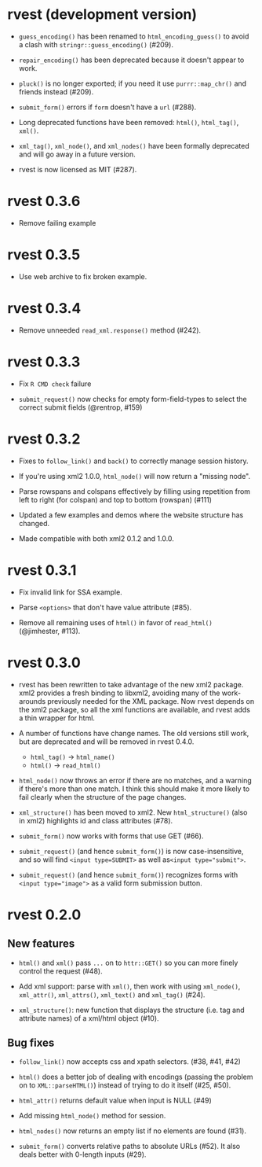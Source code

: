 # rvest (development version)

* `guess_encoding()` has been renamed to `html_encoding_guess()` to avoid
   a clash with `stringr::guess_encoding()` (#209).
   
* `repair_encoding()` has been deprecated because it doesn't appear to work.

* `pluck()` is no longer exported; if you need it use `purrr::map_chr()` 
  and friends instead (#209).

* `submit_form()` errors if `form` doesn't have a `url` (#288).

* Long deprecated functions have been removed: `html()`,
  `html_tag()`, `xml()`. 

* `xml_tag()`, `xml_node()`, and `xml_nodes()` have been
  formally deprecated and will go away in a future version.

* rvest is now licensed as MIT (#287).

# rvest 0.3.6

* Remove failing example

# rvest 0.3.5

* Use web archive to fix broken example.

# rvest 0.3.4

* Remove unneeded `read_xml.response()` method (#242).

# rvest 0.3.3

* Fix `R CMD check` failure

* `submit_request()` now checks for empty form-field-types to select the
   correct submit fields (@rentrop, #159)

# rvest 0.3.2

* Fixes to `follow_link()` and `back()` to correctly manage session history.

* If you're using xml2 1.0.0, `html_node()` will now return a "missing node".

* Parse rowspans and colspans effectively by filling using repetition from 
  left to right (for colspan) and top to bottom (rowspan) (#111)

* Updated a few examples and demos where the website structure has
  changed.

* Made compatible with both xml2 0.1.2 and 1.0.0.

# rvest 0.3.1

* Fix invalid link for SSA example.

* Parse `<options>` that don't have value attribute (#85).

* Remove all remaining uses of `html()` in favor of `read_html()` 
  (@jimhester, #113).

# rvest 0.3.0

* rvest has been rewritten to take advantage of the new xml2 package. xml2 
  provides a fresh binding to libxml2, avoiding many of the work-arounds 
  previously needed for the XML package. Now rvest depends on the xml2 
  package, so all the xml functions are available, and rvest adds a thin 
  wrapper for html. 
  
* A number of functions have change names. The old versions still work,
  but are deprecated and will be removed in rvest 0.4.0.
  
  * `html_tag()` -> `html_name()`
  * `html()` -> `read_html()`

* `html_node()` now throws an error if there are no matches, and a warning
  if there's more than one match. I think this should make it more likely to
  fail clearly when the structure of the page changes.

* `xml_structure()` has been moved to xml2. New `html_structure()` (also in 
  xml2) highlights id and class attributes (#78).

* `submit_form()` now works with forms that use GET (#66).

* `submit_request()` (and hence `submit_form()`) is now case-insensitive, 
  and so will find `<input type=SUBMIT>` as well as`<input type="submit">`.
  
* `submit_request()` (and hence `submit_form()`) recognizes forms with 
  `<input type="image">` as a valid form submission button.
  
# rvest 0.2.0

## New features

* `html()` and `xml()` pass `...` on to `httr::GET()` so you can more
  finely control the request (#48).

* Add xml support: parse with `xml()`, then work with using `xml_node()`,
  `xml_attr()`, `xml_attrs()`, `xml_text()` and `xml_tag()` (#24).

* `xml_structure()`: new function that displays the structure (i.e. tag
  and attribute names) of a xml/html object (#10).

## Bug fixes

* `follow_link()` now accepts css and xpath selectors. (#38, #41, #42)

* `html()` does a better job of dealing with encodings (passing the
  problem on to `XML::parseHTML()`) instead of trying to do it itself 
  (#25, #50).

* `html_attr()` returns default value when input is NULL (#49)

* Add missing `html_node()` method for session.

* `html_nodes()` now returns an empty list if no elements are found (#31).

* `submit_form()` converts relative paths to absolute URLs (#52).
  It also deals better with 0-length inputs (#29).
